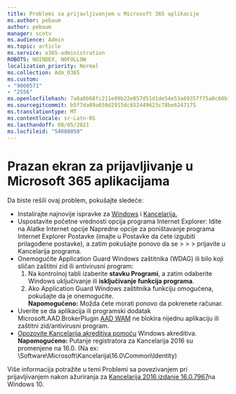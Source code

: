```yaml
---
title: Problemi sa prijavljivanjem u Microsoft 365 aplikacije
ms.author: pebaum
author: pebaum
manager: scotv
ms.audience: Admin
ms.topic: article
ms.service: o365-administration
ROBOTS: NOINDEX, NOFOLLOW
localization_priority: Normal
ms.collection: Adm_O365
ms.custom:
- "9000571"
- "2556"
ms.openlocfilehash: 7a8a0b68fc211e99b22e857d51d1de54e53a69357f75a0c60b1e83078cd5b27f
ms.sourcegitcommit: b5f7da89a650d2915dc652449623c78be6247175
ms.translationtype: MT
ms.contentlocale: sr-Latn-RS
ms.lasthandoff: 08/05/2021
ms.locfileid: "54088050"
---
```

# <a name="blank-sign-in-screen-in-microsoft-365-apps"></a>Prazan ekran za prijavljivanje u Microsoft 365 aplikacijama

Da biste rešili ovaj problem, pokušajte sledeće:
- Instalirajte najnovije ispravke za [Windows](https://support.microsoft.com/help/4027667/windows-10-update) i [Kancelarija.](https://support.office.com/article/update-office-and-your-computer-with-microsoft-update-2ab296f3-7f03-43a2-8e50-46de917611c5)
- Uspostavite početne vrednosti opcija programa Internet Explorer: Idite na Alatke Internet opcije Napredne opcije za poništavanje programa Internet Explorer Postavke (imajte u Postavke da ćete izgubiti prilagođene postavke), a zatim pokušajte ponovo da se  >    >    >   prijavite u Kancelarija programa.
- Onemogućite Application Guard Windows zaštitnika (WDAG) ili bilo koji sličan zaštitni zid ili antivirusni program:
    1. Na kontrolnoj tabli izaberite **stavku Programi**, a zatim odaberite Windows uključivanje ili **isključivanje funkcija programa**.
    2. Ako Application Guard Windows zaštitnika funkciju omogućena, pokušajte da je onemogućite.<br/>
    **Napomogućeno:** Možda ćete morati ponovo da pokrenete računar.
- Uverite se da aplikacija ili programski dodatak Microsoft.AAD.BrokerPlugin [AAD WAM](https://docs.microsoft.com/office365/troubleshoot/administration/connection-issue-when-sign-in-office-2016#symptom-1) ne blokira nijednu aplikaciju ili zaštitni zid/antivirusni program.
- [Opozovite Kancelarija akreditiva pomoću](https://docs.microsoft.com/office/troubleshoot/error-messages/another-account-already-signed-in#step-3-clear-cached-credentials-on-the-computer) Windows akreditiva.<br/>
    **Napomogućeno:** Putanje registratora za Kancelarija 2016 su promenjene na 16.0. (Na ex: \Software\Microsoft\Kancelarija\16.0\Common\Identity\)

Više informacija potražite u temi Problemi sa povezivanjem pri prijavljivanjem nakon ažuriranja za [Kancelarija 2016 izdanje 16.0.7967](https://docs.microsoft.com/office365/troubleshoot/administration/connection-issue-when-sign-in-office-2016)na Windows 10.
